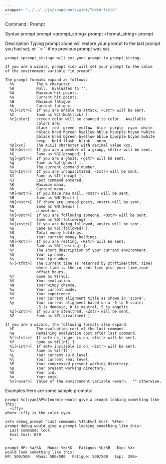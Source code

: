 ```yaml
---
wrapper: "../../../js/components/wiki/TextArticle"
---
```

Command : Prompt
 
  Syntax
    prompt
    prompt <prompt_string>
    prompt <format_string>
    prompt <id>
 
  Description
    Typing prompt alone will restore your prompt to the last prompt you 
    had set, or ``> '' if no previous prompt was set.
    
    prompt <prompt_string> will set your prompt to prompt_string.
 
    If you are a wizard, prompt <id> will set your prompt to the value 
    of the environment variable "id_prompt"
  
    The prompt formats expand as follows:
      %%          The % character.
      %0          Null.  Evaluates to "".
      %A          Maximum hit points.
      %a          Current hit points.
      %B          Maximum fatigue.
      %b          Current fatigue.
      %C[<Cstr>]  If you are unable to attack, <Cstr> will be sent.
      %C          Same as %C[(NoAttack) ].
      %c[color]   screen color will be changed to color.  Available 
                  colors are:
                  black  red  green  yellow  blue  purple  cyan  white
                  hblack hred hgreen hyellow hblue hpurple hcyan hwhite
                  bblack bred bgreen byellow bblue bpurple bcyan bwhite
                  beep   bold flash  blink   norm
      %D[xxx]     The ASCII character with decimal value xxx.
      %G[<Gstr>]  If you are a member of a group, <Gstr> will be sent.
      %G          Same as %G[(grouped) ].
      %g[<gstr>]  If you are a ghost, <gstr> will be sent.
      %g          Same as %g[(ghost) ].
      %H          The current command number.
      %I[<Istr>]  If you are incapacitated, <Istr> will be sent.
      %I          Same as %I[(incap) ].
      %J          Last command entered.
      %K          Maximum mana.
      %k          Current mana.
      %M[<mstr>]  If you have new mail, <mstr> will be sent.
      %M          Same as %M[(Mail) ].
      %N[<nstr>]  If there are unread posts, <nstr> will be sent.
      %N          Same as %N[(News) ].
      %n          a newline.
      %O[<Ostr>]  If you are following someone, <Ostr> will be sent.
      %O          Same as %O[(following) ].
      %o[<ostr>]  If you are being followed, <ostr> will be sent.
      %o          Same as %o[(followed) ].
      %Q          Total money holdings.
      %q          Your current money holdings.
      %R[<Rstr>]  If you are resting, <Rstr> will be sent.
      %R          Same as %R[(resting) ].          
      %r          The short description of your current environment.
      %S          Your ip name.
      %s          Your ip number.
      %T[<tfmt>]  The current time as returned by strftime(tfmt, time)
                  where time is the current time plus your time_zone 
                  offset hours.
      %T          Same as %T[%C].
      %V          Your evaluation.
      %W          Your wimpy chance.
      %w          Your current mode.
      %X          Your experience.
      %Y          Your current alignment title as shown in 'score'.
      %y          Your current alignment based on a -5 to 5 scale:
                  -5 is demonic, 0 is neutral, 5 is angelic.
      %Z[<Zstr>]  If you are stealthed, <Zstr> will be sent.
      %Z          Same as %Z[(stealthed) ].
 
    If you are a wizard, the following formats also expand:
      %E          The evaluation cost of the last command.
      %e          Remaining evaluation cost after last command.
      %f[<fstr>]  If setv no_finger is on, <fstr> will be sent.
      %f          Same as %f[(nf) ]      
      %i[<istr>]  If setv invisible is on, <istr> will be sent.
      %i          Same as %i[(I) ]
      %L          Your current su'd level.
      %l          Your current real level.
      %P          Your compressed present working directory.
      %p          Your present working directory.
      %U          Your uid.
      %u          Your euid.
      %v[<evar>]  Value of the environment variable <evar>.  "" otherwise.
 
Examples
    Here are some sample prompts:
 
    prompt %c[cyan]%P%c[norm]> would give a prompt looking something like
    this: 
      ~iffy> 
    where ~iffy is the color cyan.
 
    setv debug_prompt 'Last command: %J%nEval Cost: %E%n> '
    prompt debug would give a prompt looking something like this:
      Last command: look
      Eval Cost: 670
      >
    
    prompt HP: %a/%A   Mana: %k/%K   Fatigue: %b/%B   Exp: %X>
    would look something like this:
    HP: 500/500   Mana: 500/500   Fatigue: 500/500   Exp:  206>
